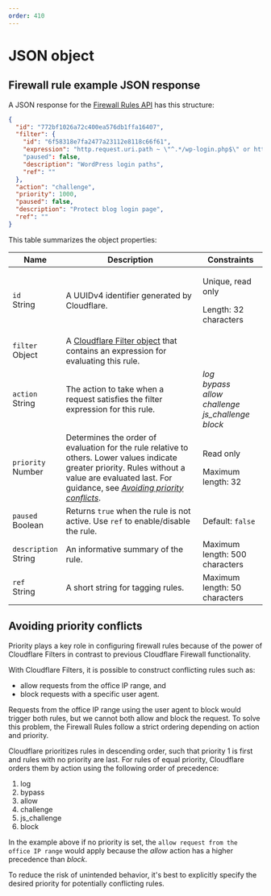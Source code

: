 ```yaml
---
order: 410
---
```


# JSON object

## Firewall rule example JSON response

A JSON response for the [Firewall Rules API](https://api.cloudflare.com/#firewall-rules-properties) has this structure:

```json
{
  "id": "772bf1026a72c400ea576db1ffa16407",
  "filter": {
    "id": "6f58318e7fa2477a23112e8118c66f61",
    "expression": "http.request.uri.path ~ \"^.*/wp-login.php$\" or http.request.uri.path ~ \"^.*/xmlrpc.php$\""
    "paused": false,
    "description": "WordPress login paths",
    "ref": ""
  },
  "action": "challenge",
  "priority": 1000,
  "paused": false,
  "description": "Protect blog login page",
  "ref": ""
}
```

This table summarizes the object properties:

<TableWrap style='width:100%'>
  <table style="width: 100%;">
    <thead>
      <tr>
        <th>Name</th>
        <th>Description</th>
        <th>Constraints</th>
      </tr>
    </thead>
    <tbody>
      <tr>
        <td><code>id</code><br /><Type>String</Type></td>
        <td>A UUIDv4 identifier generated by Cloudflare.</td>
        <td>
          <p>Unique, read only</p>
          <p>Length: 32 characters</p>
        </td>
      </tr>
      <tr>
        <td><code>filter</code><br /><Type>Object</Type></td>
        <td>A <a href='/api/cf-filters/json-object'>Cloudflare Filter object</a> that contains an expression for evaluating this rule.</td>
        <td></td>
      </tr>
      <tr>
        <td><code>action</code><br /><Type>String</Type></td>
        <td>The action to take when a request satisfies the filter expression for this rule.</td>
        <td>
          <em>
            log<br />
            bypass<br />
            allow<br />
            challenge<br />
            js_challenge<br />
            block<br /></em>
        </td>
      </tr>
      <tr>
        <td><code>priority</code><br /><Type>Number</Type></td>
        <td>Determines the order of evaluation for the rule relative to others. Lower values indicate greater priority. Rules without a value are evaluated last. For guidance, see <a href="#avoiding-priority-conflicts"><em>Avoiding priority conflicts</em></a>.</td>
        <td>
          <p>Read only</p>
          <p>Maximum length: 32</p>
        </td>
      </tr>
      <tr>
        <td><code>paused</code><br /><Type>Boolean</Type></td>
        <td>Returns <code class='InlineCode'>true</code> when the rule is not active. Use <code>ref</code> to enable/disable the rule.</td>
        <td>Default: <code class='InlineCode'>false</code></td>
      </tr>
      <tr>
        <td><code>description</code><br /><Type>String</Type></td>
        <td>An informative summary of the rule.</td>
        <td>Maximum length: 500 characters</td>
      </tr>
      <tr>
        <td><code>ref</code><br /><Type>String</Type></td>
        <td>A short string for tagging rules.</td>
        <td>Maximum length: 50 characters</td>
      </tr>
    </tbody>
  </table>
</TableWrap>

## Avoiding priority conflicts

Priority plays a key role in configuring firewall rules because of the power of Cloudflare Filters in contrast to previous Cloudflare Firewall functionality.

With Cloudflare Filters, it is possible to construct conflicting rules such as:

- allow requests from the office IP range, and
- block requests with a specific user agent.

Requests from the office IP range using the user agent to block would trigger both rules, but we cannot both allow and block the request. To solve this problem, the Firewall Rules follow a strict ordering depending on action and priority.

Cloudflare prioritizes rules in descending order, such that priority 1 is first and rules with no priority are last. For rules of equal priority, Cloudflare orders them by action using the following order of precedence:

1. log
2. bypass
3. allow
4. challenge
5. js_challenge
6. block

In the example above if no priority is set, the `allow request from the office IP range` would apply because the _allow_ action has a higher precedence than _block_.

To reduce the risk of unintended behavior, it's best to explicitly specify the desired priority for potentially conflicting rules.
